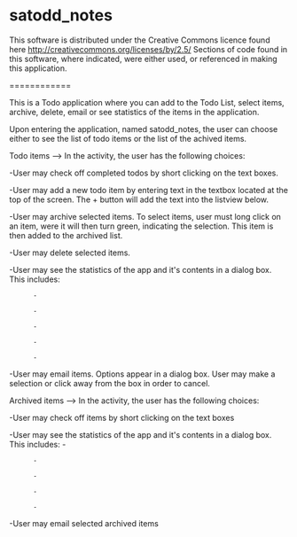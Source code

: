satodd_notes
============

This software is distributed under the Creative Commons licence found here http://creativecommons.org/licenses/by/2.5/
Sections of code found in this software, where indicated, were either used, or referenced in making this application.

============

This is a Todo application where you can add to the Todo List, select items, archive, delete, email or see statistics
of the items in the application. 

Upon entering the application, named satodd_notes, the user can choose either to see the list of todo items or the list
of the achived items. 





Todo items --> In the activity, the user has the following choices:

-User may check off completed todos by short clicking on the text boxes.

-User may add a new todo item by entering text in the textbox located at the top of the screen. The + button will add
the text into the listview below.

-User may archive selected items. To select items, user must long click on an item, were it will then turn green,
  indicating the selection. This item is then added to the archived list.
  
-User may delete selected items.

-User may see the statistics of the app and it's contents in a dialog box. This includes:

          -
          
          -
          
          -
          
          -
          
          -
          
-User may email items. Options appear in a dialog box. User may make a selection or click away from the box in order to
  cancel.
 
 
 
Archived items --> In the activity, the user has the following choices:

-User may check off items by short clicking on the text boxes

-User may see the statistics of the app and it's contents in a dialog box. This includes:
          -
          
          -
          
          -
          
          -
          
          -
          
-User may email selected archived items

        
        
        
        
